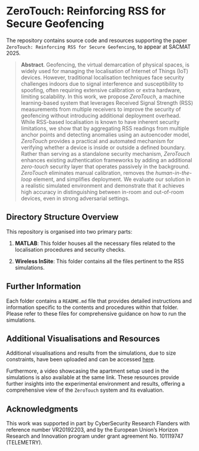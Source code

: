 # ZeroTouch: Reinforcing RSS for Secure Geofencing

The repository contains source code and resources supporting the paper `ZeroTouch: Reinforcing RSS for Secure Geofencing`, to appear at SACMAT 2025.

> **Abstract**. Geofencing, the virtual demarcation of physical spaces, is widely used for managing the localisation of Internet of Things (IoT) devices. However, traditional localisation techniques face security challenges indoors due to signal interference and susceptibility to spoofing, often requiring extensive calibration or extra hardware, limiting scalability. In this work, we propose *ZeroTouch*, a machine learning-based system that leverages Received Signal Strength (RSS) measurements from multiple receivers to improve the security of geofencing without introducing additional deployment overhead. While RSS-based localisation is known to have inherent security limitations, we show that by aggregating RSS readings from multiple anchor points and detecting anomalies using an autoencoder model, *ZeroTouch* provides a practical and automated mechanism for verifying whether a device is inside or outside a defined boundary. Rather than serving as a standalone security mechanism, *ZeroTouch* enhances existing authentication frameworks by adding an additional *zero-touch* security layer that operates passively in the background. *ZeroTouch* eliminates manual calibration, removes the *human-in-the-loop* element, and simplifies deployment. We evaluate our solution in a realistic simulated environment and demonstrate that it achieves high accuracy in distinguishing between in-room and out-of-room devices, even in strong adversarial settings.

## Directory Structure Overview

This repository is organised into two primary parts:

1. **MATLAB**: This folder houses all the necessary files related to the localisation procedures and security checks.

2. **Wireless InSite**: This folder contains all the files pertinent to the RSS simulations.

## Further Information

Each folder contains a `README.md` file that provides detailed instructions and information specific to the contents and procedures within that folder. Please refer to these files for comprehensive guidance on how to run the simulations.

## Additional Visualisations and Resources

Additional visualisations and results from the simulations, due to size constraints, have been uploaded and can be accessed [here](https://mega.nz/folder/xxclXYiR#Do4h264nC4XnJwbCjHicMA). 

Furthermore, a video showcasing the apartment setup used in the simulations is also available at the same link. These resources provide further insights into the experimental environment and results, offering a comprehensive view of the `ZeroTouch` system and its evaluation.

## Acknowledgments

This work was supported in part by CyberSecurity Research Flanders with reference number VR20192203, and by the European Union’s Horizon Research and Innovation program under grant agreement No. 101119747 (TELEMETRY).
